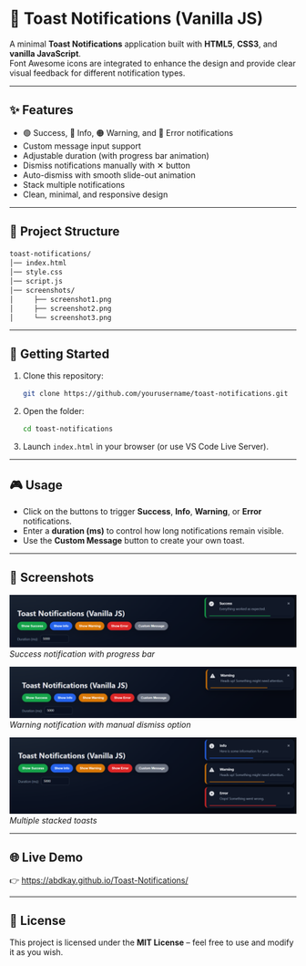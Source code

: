 # 🔔 Toast Notifications (Vanilla JS)

A minimal **Toast Notifications** application built with **HTML5**, **CSS3**, and **vanilla JavaScript**.  
Font Awesome icons are integrated to enhance the design and provide clear visual feedback for different notification types.

---

## ✨ Features

- 🟢 Success, 🔵 Info, 🟠 Warning, and 🔴 Error notifications
- Custom message input support
- Adjustable duration (with progress bar animation)
- Dismiss notifications manually with ✕ button
- Auto-dismiss with smooth slide-out animation
- Stack multiple notifications
- Clean, minimal, and responsive design

---

## 📂 Project Structure

```
toast-notifications/
│── index.html
│── style.css
│── script.js
│── screenshots/
│     ├── screenshot1.png
│     ├── screenshot2.png
│     └── screenshot3.png
```

---

## 🚀 Getting Started

1. Clone this repository:

   ```bash
   git clone https://github.com/yourusername/toast-notifications.git
   ```

2. Open the folder:

   ```bash
   cd toast-notifications
   ```

3. Launch `index.html` in your browser (or use VS Code Live Server).

---

## 🎮 Usage

- Click on the buttons to trigger **Success**, **Info**, **Warning**, or **Error** notifications.
- Enter a **duration (ms)** to control how long notifications remain visible.
- Use the **Custom Message** button to create your own toast.

---

## 📸 Screenshots

![Success Toast](screenshots/Screenshot%202025-08-24%20220943.png)
_Success notification with progress bar_

![Warning Toast](screenshots/Screenshot%202025-08-24%20220958.png)  
_Warning notification with manual dismiss option_

![Stacked Toasts](screenshots/Screenshot%202025-08-24%20215526.png)
_Multiple stacked toasts_

---

## 🌐 Live Demo

👉 https://abdkay.github.io/Toast-Notifications/

---

## 📜 License

This project is licensed under the **MIT License** – feel free to use and modify it as you wish.

